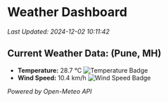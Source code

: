 
# Weather Dashboard

_Last Updated: 2024-12-02 10:11:42_

## Current Weather Data: (Pune, MH)
- **Temperature:** 28.7 °C ![Temperature Badge](https://img.shields.io/badge/Temperature-Medium%20Temp-green)
- **Wind Speed:** 10.4 km/h ![Wind Speed Badge](https://img.shields.io/badge/Wind%20Speed-Low%20Wind-blue)

*Powered by Open-Meteo API*
